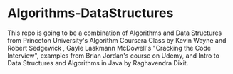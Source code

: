 # Algorithms-DataStructures
This repo is going to be a combination of Algorithms and Data Structures from Princeton University's Algorithm Coursera Class by Kevin Wayne and Robert Sedgewick
 , Gayle Laakmann McDowell's "Cracking the Code Interview", examples from Brian Jordan's course on Udemy, and Intro to Data Structures and Algorithms in Java by Raghavendra Dixit.
